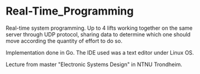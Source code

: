 # Real-Time_Programming
Real-time system programming. Up to 4 lifts working together on the same server through UDP protocol, sharing data to determine which one should move according the quantity of effort to do so.

Implementation done in Go. The IDE used was a text editor under Linux OS.

Lecture from master "Electronic Systems Design" in NTNU Trondheim.
